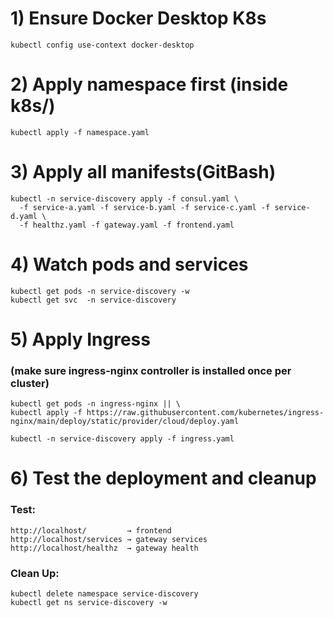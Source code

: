 # 1) Ensure Docker Desktop K8s
```
kubectl config use-context docker-desktop
```
# 2) Apply namespace first (inside k8s/)
```
kubectl apply -f namespace.yaml
```
# 3) Apply all manifests(GitBash)
```
kubectl -n service-discovery apply -f consul.yaml \
  -f service-a.yaml -f service-b.yaml -f service-c.yaml -f service-d.yaml \
  -f healthz.yaml -f gateway.yaml -f frontend.yaml
```
# 4) Watch pods and services
```
kubectl get pods -n service-discovery -w
kubectl get svc  -n service-discovery
```
# 5) Apply Ingress
### (make sure ingress-nginx controller is installed once per cluster)
```
kubectl get pods -n ingress-nginx || \
kubectl apply -f https://raw.githubusercontent.com/kubernetes/ingress-nginx/main/deploy/static/provider/cloud/deploy.yaml

kubectl -n service-discovery apply -f ingress.yaml
```
# 6) Test the deployment and cleanup
### Test:
```
http://localhost/         → frontend
http://localhost/services → gateway services
http://localhost/healthz  → gateway health
```
### Clean Up:
```
kubectl delete namespace service-discovery
kubectl get ns service-discovery -w
```
